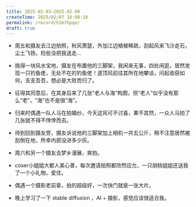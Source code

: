 ```yaml
---
title: 2025-02-03~2025-02-09
createTime: 2025/02/07 18:08:18
permalink: /record/h2m7hpqe/
draft: true
---
```



- 周五和摄友去江边拍照，秋风萧瑟，外加江边植被稀疏，刮起风来飞沙走石，尘土飞扬，险些没把我送走...
- 挑得一块风水宝地，摄友在布置他的三脚架，我闲来无事，四处闲逛，居然发现一只钓鱼佬，无处不在的钓鱼佬！遂顶风前往其所在地攀谈，问起收获如何，支支吾吾，想必是大败而归了。
- 征得其同意后，在其身后来了几张“老人与海”构图，但“老人”似乎没有那么“老”，“海”也不是很“海”。
- 归来时偶遇一队人马在拍婚纱，今天这风可不讨喜，果不其然，一众人马拍了几张就不得不悻悻而去。

- 待到回到摄友旁，摄友诉说他的三脚架加上相机一共五公斤，稍不注意居然被刮倒在地，所幸内部没进多少灰。

- 周六和另一个摄友去梦乡漫展，爽拍。
- coser小姐姐大都人美心善，每次邀请拍照都欣然应允，一只胡桃姐姐还送我了一个小礼物，爱住。
- 偶遇一个摄影老前辈，拍的超级好，一次快门就是一张大片。
- 晚上学习了一下 stable diffusion ，AI + 摄影，感觉应该很适合我。